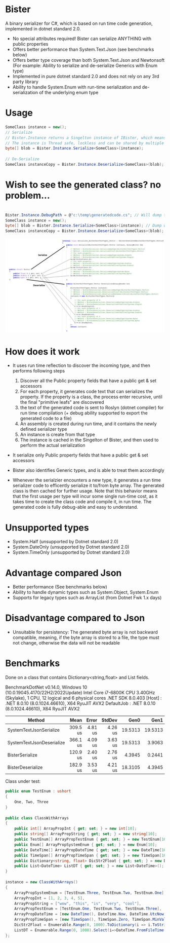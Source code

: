 # Bister

A binary serializer for C#, which is based on run time code generation, implemented in dotnet standard 2.0.

* No special attributes required! Bister can serialize ANYTHING with public properties
* Offers better performance than System.Text.Json (see benchmarks below)
* Offers better type coverage than both System.Text.Json and Newtonsoft (For example: Ability to serialize and de-serialize Generics with Enum type)
* Implemented in pure dotnet standard 2.0 and does not rely on any 3rd party library
* Ability to handle System.Enum with run-time serialization and de-serialization of the underlying enum type

# Usage
```cs
SomeClass instance = new();
// Serialize
// Bister.Instance returns a Singelton instance of IBister, which means that Bister can easily fit with any dependency injection framework
// The instance is Thread safe, lockless and can be shared by multiple threads, as the generated class is state-less.
byte[] blob = Bister.Instance.Serialize<SomeClass>(instance);

// De-Serialize
SomeClass instanceCopy = Bister.Instance.Deserialize<SomeClass>(blob);
```
# Wish to see the generated class? no problem...
```cs

Bister.Instance.DebugPath = @"c:\temp\generatedcode.cs"; // Will dump the generated code into this file
SomeClass instance = new();
byte[] blob = Bister.Instance.Serialize<SomeClass>(instance); // Dump will happen here
SomeClass instanceCopy = Bister.Instance.Deserialize<SomeClass>(blob); // No dump here, as class was already generated in previous call to Serialize<SomeClass>
```

![Illustration for trivial struct](Illustration.jpg)

# How does it work
* It uses run time reflection to discover the incoming type, and then performs following steps
  1. Discover all the Public property fields that have a public get & set accessors
  2. For each property, it generates code text that can serializes the property. If the property is a class, the process enter recursive, until the final "primitive leafs" are discovered
  3. the text of the generated code is sent to Roslyn (dotnet compiler) for run time compilation (+ debug ability supported to export the generated code to a file)
  4. An assembly is created during run time, and it contains the newly defined serializer type
  5. An instance is create from that type
  6. The instance is cached in the Singelton of Bister, and then used to perform the actual serialization
     
* It serialize only Public property fields that have a public get & set accessors
* Bister also identifies Generic types, and is able to treat them accordingly
* Whenever the serialzier encounters a new type, it generates a run time serializer code to efficently serialize it to/from byte array. The generated class is then cached for further usage. Note that this behavior means that the first usage per type will incur some single run-time cost, as it takes time to create the class code and compile it, in run time.
The generated code is fully debug-able and easy to understand.

# Unsupported types
* System.Half (unsupported by Dotnet standard 2.0)
* System.DateOnly (unsupported by Dotnet standard 2.0)
* System.TimeOnly (unsupported by Dotnet standard 2.0)
 
# Advantage compared Json
* Better performance (See benchmarks below)
* Ability to handle dynamic types such as System.Object, System.Enum
* Supports for legacy types such as ArrayList (from Dotnet Fwk 1.x days)

# Disadvantage compared to Json

* Unsuitable for persistency: The generated byte array is not backward compatible, meaning, if the byte array is stored to a file, the type must not change, otherwise the data will not be readable

  
# Benchmarks
Done on a class that contains Dictionary<string,float> and List<string> fields.

BenchmarkDotNet v0.14.0, Windows 10 (10.0.19045.4170/22H2/2022Update)
Intel Core i7-6800K CPU 3.40GHz (Skylake), 1 CPU, 12 logical and 6 physical cores
.NET SDK 8.0.403
  [Host]     : .NET 8.0.10 (8.0.1024.46610), X64 RyuJIT AVX2
  DefaultJob : .NET 8.0.10 (8.0.1024.46610), X64 RyuJIT AVX2


| Method                    | Mean     | Error   | StdDev  | Gen0    | Gen1    | Gen2    | Allocated |
|-------------------------- |---------:|--------:|--------:|--------:|--------:|--------:|----------:|
| SystemTextJsonSerialize   | 309.5 us | 4.81 us | 4.26 us | 19.5313 | 19.5313 | 19.5313 |  92.88 KB |
| SystemTextJsonDeserialize | 366.1 us | 4.09 us | 3.63 us | 19.5313 |  3.9063 |       - | 151.36 KB |
| BisterSerialize           | 120.9 us | 2.40 us | 2.76 us |  4.3945 |  0.2441 |       - |  33.75 KB |
| BisterDeserialize         | 182.9 us | 3.53 us | 4.21 us | 18.3105 |  4.3945 |       - |    142 KB |

Class under test:
```cs
public enum TestEnum : ushort
{
    One, Two, Three
}

public class ClassWithArrays
{
    public int[] ArrayPropInt { get; set; } = new int[10];
    public string[] ArrayPropString { get; set; } = new string[10];
    public TestEnum[] ArrayPropTestEnum { get; set; } = new TestEnum[10];
    public Enum[] ArrayPropSystemEnum { get; set; } = new Enum[10];
    public DateTime[] ArrayPropDateTime { get; set; } = new DateTime[10];
    public TimeSpan[] ArrayPropTimeSpan { get; set; } = new TimeSpan[10];
    public Dictionary<string, float> DicStr2Float { get; set; } = new Dictionary<string, float>();
    public List<DateTime> ListDT { get; set; } = new List<DateTime>();
}

instance = new ClassWithArrays()
{
    ArrayPropSystemEnum = [TestEnum.Three, TestEnum.Two, TestEnum.One],
    ArrayPropInt = [1, 2, 3, 4, 5],
    ArrayPropString = ["wow", "this", "is", "very", "cool"],
    ArrayPropTestEnum = [TestEnum.One, TestEnum.Two, TestEnum.Three],
    ArrayPropDateTime = [new DateTime(), DateTime.Now, DateTime.UtcNow, DateTime.MinValue, DateTime.MaxValue, DateTime.FromOADate(0), DateTime.FromFileTime(0), DateTime.FromBinary(0), DateTime.FromBinary(123)],
    ArrayPropTimeSpan = [new TimeSpan(), TimeSpan.Zero, TimeSpan.MinValue, TimeSpan.MaxValue, DateTime.Now.TimeOfDay],
    DicStr2Float = Enumerable.Range(0, 1000).ToDictionary(i => i.ToString(), i => (float)i),
    ListDT = Enumerable.Range(0, 1000).Select(i=>DateTime.FromFileTime(i)).ToList()
};
```
